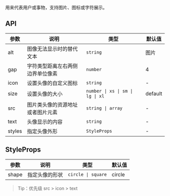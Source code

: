 用来代表用户或事物，支持图片、图标或字符展示。

## API

| 参数   | 说明                             | 类型                              | 默认值  |
| ------ | -------------------------------- | --------------------------------- | ------- |
| alt    | 图像无法显示时的替代文本         | `string`                          | 图片    |
| gap    | 字符类型距离左右两侧边界单位像素 | `number`                          | 4       |
| icon   | 设置头像的自定义图标             | `string`                          | -       |
| size   | 设置头像的大小                   | `number \| xs \| sm \| lg \| xl ` | default |
| src    | 图片类头像的资源地址或者图片元素 | `string \| array`                 | -       |
| text   | 头像显示的内容                   | `string `                         | -       |
| styles | 指定头像外形                     | `StyleProps`                      | -       |

## StyleProps

| 参数  | 说明           | 类型               | 默认值 |
| ----- | -------------- | ------------------ | ------ |
| shape | 指定头像的形状 | `circle \| square` | circle |

> Tip：优先级 src > icon > text
